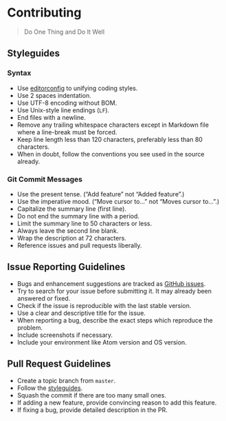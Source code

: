 # Contributing
> Do One Thing and Do It Well

## Styleguides

### Syntax

* Use [editorconfig](http://editorconfig.org/) to unifying coding styles.
* Use 2 spaces indentation.
* Use UTF-8 encoding without BOM.
* Use Unix-style line endings (`LF`).
* End files with a newline.
* Remove any trailing whitespace characters except in Markdown file where a line-break must be forced.
* Keep line length less than 120 characters, preferably less than 80 characters.
* When in doubt, follow the conventions you see used in the source already.

### Git Commit Messages

* Use the present tense. (“Add feature” not “Added feature”.)
* Use the imperative mood. (“Move cursor to...” not “Moves cursor to...”.)
* Capitalize the summary line (first line).
* Do not end the summary line with a period.
* Limit the summary line to 50 characters or less.
* Always leave the second line blank.
* Wrap the description at 72 characters.
* Reference issues and pull requests liberally.

## Issue Reporting Guidelines

* Bugs and enhancement suggestions are tracked as [GitHub issues](https://guides.github.com/features/issues/).
* Try to search for your issue before submitting it. It may already been answered or fixed.
* Check if the issue is reproducible with the last stable version.
* Use a clear and descriptive title for the issue.
* When reporting a bug, describe the exact steps which reproduce the problem.
* Include screenshots if necessary.
* Include your environment like Atom version and OS version.

## Pull Request Guidelines

* Create a topic branch from `master`.
* Follow the [styleguides](#styleguides).
* Squash the commit if there are too many small ones.
* If adding a new feature, provide convincing reason to add this feature.
* If fixing a bug, provide detailed description in the PR.
